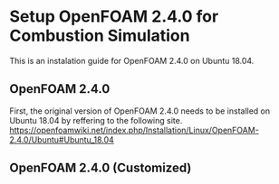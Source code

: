 # Setup OpenFOAM 2.4.0 for Combustion Simulation

This is an instalation guide for OpenFOAM 2.4.0 on Ubuntu 18.04.

## OpenFOAM 2.4.0
First, the original version of OpenFOAM 2.4.0 needs to be installed on Ubuntu 18.04 by reffering to the following site.
https://openfoamwiki.net/index.php/Installation/Linux/OpenFOAM-2.4.0/Ubuntu#Ubuntu_18.04

## OpenFOAM 2.4.0 (Customized)

